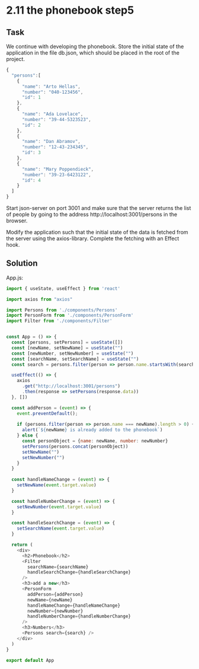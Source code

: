 # 2.11 the phonebook step5

## Task

We continue with developing the phonebook. Store the initial state of the application in the file db.json, which should be placed in the root of the project.

```javascript
{
  "persons":[
    { 
      "name": "Arto Hellas", 
      "number": "040-123456",
      "id": 1
    },
    { 
      "name": "Ada Lovelace", 
      "number": "39-44-5323523",
      "id": 2
    },
    { 
      "name": "Dan Abramov", 
      "number": "12-43-234345",
      "id": 3
    },
    { 
      "name": "Mary Poppendieck", 
      "number": "39-23-6423122",
      "id": 4
    }
  ]
}
```

Start json-server on port 3001 and make sure that the server returns the list of people by going to the address http://localhost:3001/persons in the browser.

Modify the application such that the initial state of the data is fetched from the server using the axios-library. Complete the fetching with an Effect hook.

## Solution

App.js:

```javascript
import { useState, useEffect } from 'react'

import axios from "axios"

import Persons from './components/Persons'
import PersonForm from './components/PersonForm'
import Filter from './components/Filter'


const App = () => {
  const [persons, setPersons] = useState([]) 
  const [newName, setNewName] = useState("")
  const [newNumber, setNewNumber] = useState("")
  const [searchName, setSearchName] = useState("")
  const search = persons.filter(person => person.name.startsWith(searchName))

  useEffect(() => {
    axios
      .get("http://localhost:3001/persons")
      .then(response => setPersons(response.data))
  }, [])

  const addPerson = (event) => {
    event.preventDefault();
    
    if (persons.filter(person => person.name === newName).length > 0) {
      alert(`${newName} is already added to the phonebook`)
    } else {
      const personObject = {name: newName, number: newNumber}
      setPersons(persons.concat(personObject))
      setNewName("")
      setNewNumber("")
    }
  }
  
  const handleNameChange = (event) => {
    setNewName(event.target.value)
  }

  const handleNumberChange = (event) => {
    setNewNumber(event.target.value)
  }

  const handleSearchChange = (event) => {
    setSearchName(event.target.value)
  }

  return (
    <div>
      <h2>Phonebook</h2>
      <Filter 
        searchName={searchName} 
        handleSearchChange={handleSearchChange} 
      />
      <h3>add a new</h3>
      <PersonForm 
        addPerson={addPerson}
        newName={newName}
        handleNameChange={handleNameChange}
        newNumber={newNumber}
        handleNumberChange={handleNumberChange}
      />
      <h3>Numbers</h3>
      <Persons search={search} />
    </div>
  )
}

export default App
```